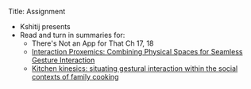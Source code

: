 Title: Assignment

- Kshitij presents
- Read and turn in summaries for:
	- There's Not an App for That Ch 17, 18
	- [Interaction Proxemics: Combining Physical Spaces for Seamless
		Gesture
		Interaction](https://dl.acm.org/citation.cfm?doid=2757710.2757722)
	- [Kitchen kinesics: situating gestural interaction within the
		social contexts of family
		cooking](https://dl.acm.org/citation.cfm?doid=2686612.2686635)
